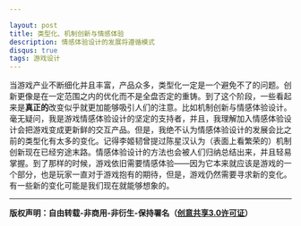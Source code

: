 ```yaml
---

layout: post
title: 类型化、机制创新与情感体验
description: 情感体验设计的发展将遵循模式
disqus: true
tags: 游戏设计
---
```

当游戏产业不断细化并且丰富，产品众多，类型化一定是一个避免不了的问题。创新更像是在一定范围之内的优化而不是全盘否定的重铸。到了这个阶段，一些看起来是**真正的**改变似乎就更加能够吸引人们的注意。比如机制创新与情感体验设计。毫无疑问，我是游戏情感体验设计的坚定的支持者，并且，我理解加入情感体验设计会把游戏变成更新鲜的交互产品。但是，我绝不认为情感体验设计的发展会比之前的类型化有太多的变化。记得李姬韧曾提过陈星汉认为（表面上看繁荣的）机制创新现在已经穷途末路。情感体验设计的方法也会被人们归纳总结出来，并且轻易掌握。到了那样的时候，游戏依旧需要情感体验——因为它本来就应该是游戏的一个部分，也是玩家一直对于游戏抱有的期待，但是，游戏仍然需要寻求新的变化。有一些新的变化可能是我们现在就能够想象的。

---
**版权声明：自由转载-非商用-非衍生-保持署名（[创意共享3.0许可证](https://creativecommons.org/licenses/by-nc-nd/3.0/deed.zh)）**